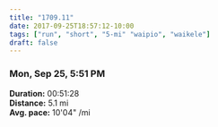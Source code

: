 ```yaml
---
title: "1709.11"
date: 2017-09-25T18:57:12-10:00
tags: ["run", "short", "5-mi" "waipio", "waikele"]
draft: false
---
```


### Mon, Sep 25, 5:51 PM

**Duration:** 00:51:28  
**Distance:** 5.1 mi  
**Avg. pace:** 10'04" /mi
